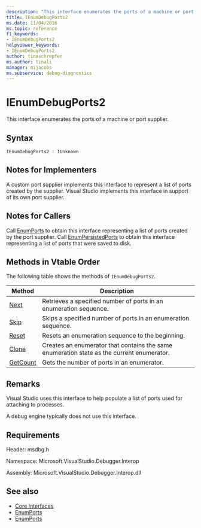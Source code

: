 ```yaml
---
description: "This interface enumerates the ports of a machine or port supplier."
title: IEnumDebugPorts2
ms.date: 11/04/2016
ms.topic: reference
f1_keywords:
- IEnumDebugPorts2
helpviewer_keywords:
- IEnumDebugPorts2
author: tinaschrepfer
ms.author: tinali
manager: mijacobs
ms.subservice: debug-diagnostics
---
```

# IEnumDebugPorts2

This interface enumerates the ports of a machine or port supplier.

## Syntax

```
IEnumDebugPorts2 : IUnknown
```

## Notes for Implementers
 A custom port supplier implements this interface to represent a list of ports created by the supplier. Visual Studio implements this interface in support of its own port supplier.

## Notes for Callers
 Call [EnumPorts](../../../extensibility/debugger/reference/idebugportsupplier2-enumports.md) to obtain this interface representing a list of ports created by the port supplier. Call [EnumPersistedPorts](../../../extensibility/debugger/reference/idebugportsupplier3-enumpersistedports.md) to obtain this interface representing a list of ports that were saved to disk.

## Methods in Vtable Order
 The following table shows the methods of `IEnumDebugPorts2`.

|Method|Description|
|------------|-----------------|
|[Next](../../../extensibility/debugger/reference/ienumdebugports2-next.md)|Retrieves a specified number of ports in an enumeration sequence.|
|[Skip](../../../extensibility/debugger/reference/ienumdebugports2-skip.md)|Skips a specified number of ports in an enumeration sequence.|
|[Reset](../../../extensibility/debugger/reference/ienumdebugports2-reset.md)|Resets an enumeration sequence to the beginning.|
|[Clone](../../../extensibility/debugger/reference/ienumdebugports2-clone.md)|Creates an enumerator that contains the same enumeration state as the current enumerator.|
|[GetCount](../../../extensibility/debugger/reference/ienumdebugports2-getcount.md)|Gets the number of ports in an enumerator.|

## Remarks
 Visual Studio uses this interface to help populate a list of ports used for attaching to processes.

 A debug engine typically does not use this interface.

## Requirements
 Header: msdbg.h

 Namespace: Microsoft.VisualStudio.Debugger.Interop

 Assembly: Microsoft.VisualStudio.Debugger.Interop.dll

## See also
- [Core Interfaces](../../../extensibility/debugger/reference/core-interfaces.md)
- [EnumPorts](../../../extensibility/debugger/reference/idebugcoreserver2-enumports.md)
- [EnumPorts](../../../extensibility/debugger/reference/idebugportsupplier2-enumports.md)
